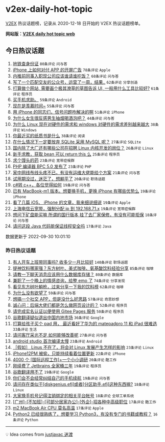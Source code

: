 # v2ex-daily-hot-topic

[V2EX](https://www.v2ex.com/) 热议话题榜，记录从 2020-12-18 日开始的 V2EX 热议话题榜单。

**网站版：[V2EX daily hot topic web](https://boojack.github.io/v2ex-daily-hot-topic-web/)**

## 今日热议话题

<!-- TODAY BEGIN -->

1. [地铁查身份证](https://www.v2ex.com/t/883966) `80条评论` `问与答`
1. [iPhone 上如何对付 APP 的开屏广告](https://www.v2ex.com/t/883972) `78条评论` `Apple`
1. [内推前同事入职现公司应该谁请谁吃饭？](https://www.v2ex.com/t/883977) `68条评论` `问与答`
1. [写了一个匹配交友的公众号，运营了一周，结果..](https://www.v2ex.com/t/884029) `62条评论` `分享创造`
1. [打算做个网站, 需要画个极其潦草的草图告诉 UI, 一般用什么工具比较好?](https://www.v2ex.com/t/883946) `61条评论` `程序员`
1. [买手机求助。](https://www.v2ex.com/t/883957) `59条评论` `Android`
1. [现在是羡慕时间~](https://www.v2ex.com/t/884016) `55条评论` `问与答`
1. [用 iPhone 的同志们，信号问题咋解决的啊](https://www.v2ex.com/t/883961) `51条评论` `iPhone`
1. [为什么女生很反感男生抽烟喝酒泡吧？](https://www.v2ex.com/t/884066) `44条评论` `问与答`
1. [为什么 Linux 现在对硬件的需求和 windows 对硬件的需求差别越来越大](https://www.v2ex.com/t/884049) `38条评论` `Windows`
1. [你最近买的纸质书是什么](https://www.v2ex.com/t/884039) `38条评论` `阅读`
1. [在什么情况下一定要放弃 SQLite 采用 MySQL 呢？](https://www.v2ex.com/t/884005) `27条评论` `SQLite`
1. [国内除了大厂还有哪些公司在招聘 Linux 内核开发的岗位？](https://www.v2ex.com/t/884025) `26条评论` `Linux`
1. [新手求教，获取 bean 可以 return this 么](https://www.v2ex.com/t/883960) `25条评论` `程序员`
1. [求个馒头的药](https://www.v2ex.com/t/883968) `23条评论` `宽带症候群`
1. [PHP 编译器 BPC 5.0 发布了](https://www.v2ex.com/t/883959) `23条评论` `PHP`
1. [家中网线布线头疼不已，有没有运维大佬能给个方案](https://www.v2ex.com/t/884033) `21条评论` `问与答`
1. [试用期没过，迷茫了，想躺平了](https://www.v2ex.com/t/884040) `20条评论` `职场话题`
1. [c#转 c++，各位觉得如何](https://www.v2ex.com/t/884038) `19条评论` `问与答`
1. [已有 MacBook-m1 版本。想要换手机，更换 iPhone 有哪些优势么](https://www.v2ex.com/t/884032) `19条评论` `iPhone`
1. [看了几篇 iOS、 iPhone 的文章，我来细说细说](https://www.v2ex.com/t/883956) `19条评论` `Apple`
1. [上海电信云宽带，强制分配 ip 到 192.168.71.x](https://www.v2ex.com/t/883938) `19条评论` `宽带症候群`
1. [想问下矿盘能买嘛 所谓的国行版本 挂了去厂家保修，有没有可能拒保](https://www.v2ex.com/t/883942) `18条评论` `问与答`
1. [请问这段 Java 代码能保证线程安全吗](https://www.v2ex.com/t/884035) `17条评论` `Java`

数据更新于 2022-09-30 10:01:10

<!-- TODAY END -->

### 昨日热议话题

<!-- YESTERDAY BEGIN -->

1. [有人开车上班带同事吗? 收多少一月比较好](https://www.v2ex.com/t/883740) `140条评论` `职场话题`
1. [提神饮料哪家强？东方树叶、美式咖啡、氨基酸饮料经验分享](https://www.v2ex.com/t/883794) `85条评论` `咖啡`
1. [请教一下聊天消息应该用什么数据库存储？](https://www.v2ex.com/t/883731) `80条评论` `数据库`
1. [兼职了一个晚上的情感咨询，给整 emo 了](https://www.v2ex.com/t/883821) `74条评论` `分享发现`
1. [看见东方树叶躺枪，过来分享一下我的饮料榜](https://www.v2ex.com/t/883860) `62条评论` `咖啡`
1. [为什么没有欲望了](https://www.v2ex.com/t/883842) `59条评论` `问与答`
1. [想搞一个社交 APP，但是没什么好思路](https://www.v2ex.com/t/883737) `57条评论` `奇思妙想`
1. [诚心问：后端大佬们都是怎么做网页设计的？](https://www.v2ex.com/t/883733) `52条评论` `程序员`
1. [请完成实名认证以便使用 Gitee Pages 服务](https://www.v2ex.com/t/883814) `50条评论` `程序员`
1. [谷歌翻译疑似退出中国内地市场](https://www.v2ex.com/t/883802) `36条评论` `Google`
1. [打算给孩子买个 pad 用， 最近看好了华为的 matepadpro 11 和 iPad 很难选](https://www.v2ex.com/t/883862) `33条评论` `生活`
1. [请问客厅采光不足,如何能够改善呢](https://www.v2ex.com/t/883758) `27条评论` `问与答`
1. [android studio 首次编译太慢](https://www.v2ex.com/t/883751) `23条评论` `Android`
1. [［假如］ Linus 不在了，将会对 Linux 发展产生怎样的影响](https://www.v2ex.com/t/883696) `23条评论` `Linux`
1. [iPhone12PM 被偷，只能持续看着位置更新](https://www.v2ex.com/t/883819) `22条评论` `iPhone`
1. [4000 个 [国际远程工作]+一个小小调研](https://www.v2ex.com/t/883792) `20条评论` `酷工作`
1. [刚续费了 Jetbrains 全家桶三年](https://www.v2ex.com/t/883905) `19条评论` `程序员`
1. [谷歌翻译用不了](https://www.v2ex.com/t/883853) `19条评论` `Google`
1. [你们会不会经常纠结自己的手机续航](https://www.v2ex.com/t/883828) `19条评论` `问与答`
1. [请问存在类似于[diskgenius.efi]或者[分区助手.efi]这种东西嘛?](https://www.v2ex.com/t/883893) `18条评论` `Linux`
1. [大家换手机号记得注销绑定的相关平台帐号](https://www.v2ex.com/t/883866) `18条评论` `全球工单系统`
1. [[广州]-[不加班]-[可部分居家办公]-[外企]-招各种中高级职位](https://www.v2ex.com/t/883873) `17条评论` `酷工作`
1. [m2 MacBook Air CPU 莫名高温](https://www.v2ex.com/t/883741) `17条评论` `Apple`
1. [Python2 已经很熟练了，想要学习 Python3，有没有专门的书籍或教程？](https://www.v2ex.com/t/883886) `16条评论` `Python`

<!-- YESTERDAY END -->

---

💡 Idea comes from [justjavac 迷渡](https://github.com/justjavac/)
